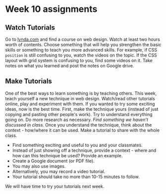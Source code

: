 # Week 10 assignments

## Watch Tutorials
Go to [lynda.com](http://lynda.com) and find a course on web design. Watch at least two hours worth of contents. Choose something that will help you strengthen the basic skills or something to teach you more advanced skills. For example, if CSS `position` is still confusing to you, watch the videos on the topic. If the CSS layout with grid system is confusing to you, find some videos on it. Take notes on what you learned and post the notes on Google drive.

## Make Tutorials
One of the best ways to learn something is by teaching others. This week, teach yourself a new technique in web design. Watch/read other tutorials online, play and experiment with them. If you wanted to try some exciting ideas, now is the best time. First, make the technique yours (instead of just copying and pasting other people's work). Try to understand everything going on. Do more research as necessary. *Find something we haven’t discussed in class.* Once you understand the technique, think about the context - how/where it can be used. Make a tutorial to share with the whole class.

- Find something exciting and useful to you and your classmates.
- Instead of just showing off a technique, provide a context - where and how can this technique be used? Provide an example.
- Create a Google document (or PDF file).
- You may also use images.
- Alternatively, you may record a video tutorial.
- Your tutorial should take no more than 10-15 minutes to follow.

We will have time to try your tutorials next week.
